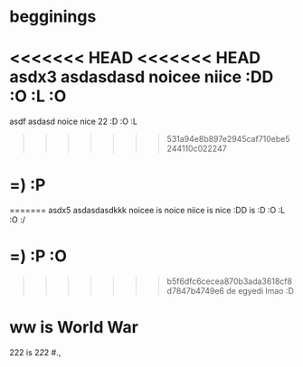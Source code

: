# begginings
<<<<<<< HEAD
<<<<<<< HEAD
asdx3
asdasdasd
noicee
niice
:DD
:O :L :O
=======
asdf
asdasd
noice
nice 22
:D
:O :L
>>>>>>> 531a94e8b897e2945caf710ebe5244110c022247
# =) :P
=======
asdx5
asdasdasdkkk
noicee is noice
niice is nice
:DD is :D
:O :L :O :/
# =) :P :O
>>>>>>> b5f6dfc6cecea870b3ada3618cf8d7847b4749e6
de egyedi lmao :D
# ww is World War
222 is 2*2*2
#.,
